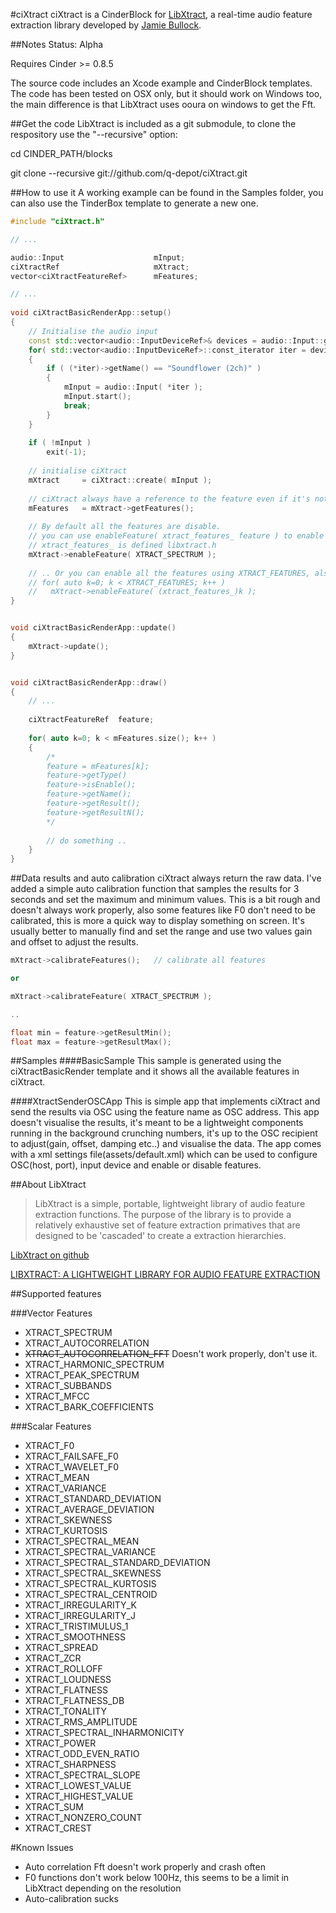 #ciXtract
ciXtract is a CinderBlock for [LibXtract](https://github.com/jamiebullock/LibXtract), a real-time audio feature extraction library developed by [Jamie Bullock](http://jamiebullock.com/).


##Notes
Status: Alpha

Requires Cinder >= 0.8.5

The source code includes an Xcode example and CinderBlock templates.
The code has been tested on OSX only, but it should work on Windows too, the main difference is that LibXtract uses ooura on windows to get the Fft.


##Get the code
LibXtract is included as a git submodule, to clone the respository use the "--recursive" option:

cd CINDER_PATH/blocks

git clone --recursive git://github.com/q-depot/ciXtract.git


##How to use it
A working example can be found in the Samples folder, you can also use the TinderBox template to generate a new one.

```c++
#include "ciXtract.h"

// ...

audio::Input                	mInput;
ciXtractRef                 	mXtract;
vector<ciXtractFeatureRef>  	mFeatures;

// ...
	
void ciXtractBasicRenderApp::setup()
{
	// Initialise the audio input
    const std::vector<audio::InputDeviceRef>& devices = audio::Input::getDevices();
	for( std::vector<audio::InputDeviceRef>::const_iterator iter = devices.begin(); iter != devices.end(); ++iter )
    {
        if ( (*iter)->getName() == "Soundflower (2ch)" )
        {
            mInput = audio::Input( *iter );
            mInput.start();
            break;
        }
	}
 
    if ( !mInput )
        exit(-1);
 
	// initialise ciXtract
    mXtract     = ciXtract::create( mInput );
	
	// ciXtract always have a reference to the feature even if it's not enable(the values are simply not updated)
    mFeatures   = mXtract->getFeatures();
    
	// By default all the features are disable.
	// you can use enableFeature( xtract_features_ feature ) to enable each feature and its own dependencies
	// xtract_features_ is defined libxtract.h
	mXtract->enableFeature( XTRACT_SPECTRUM );
	
	// .. Or you can enable all the features using XTRACT_FEATURES, also defined in libxtract.h
    // for( auto k=0; k < XTRACT_FEATURES; k++ )
    //   mXtract->enableFeature( (xtract_features_)k );
}


void ciXtractBasicRenderApp::update()
{
	mXtract->update();
}


void ciXtractBasicRenderApp::draw()
{
	// ...
	
    ciXtractFeatureRef  feature;
    
    for( auto k=0; k < mFeatures.size(); k++ )
    {
		/*
        feature = mFeatures[k];
		feature->getType()
		feature->isEnable();
		feature->getName();
		feature->getResult();
		feature->getResultN();
		*/
		
		// do something ..
    }
}
```

##Data results and auto calibration
ciXtract always return the raw data.
I've added a simple auto calibration function that samples the results for 3 seconds and set the maximum and minimum values. This is a bit rough and doesn't always work properly, also some features like F0 don't need to be calibrated, this is more a quick way to display something on screen. It's usually better to manually find and set the range and use two values gain and offset to adjust the results.

```c++
mXtract->calibrateFeatures();	// calibrate all features

or

mXtract->calibrateFeature( XTRACT_SPECTRUM );

..

float min = feature->getResultMin();
float max = feature->getResultMax();
```

##Samples
####BasicSample
This sample is generated using the ciXtractBasicRender template and it shows all the available features in ciXtract.

####XtractSenderOSCApp
This is simple app that implements ciXtract and send the results via OSC using the feature name as OSC address. This app doesn't visualise the results, it's meant to be a lightweight components running in the background crunching numbers, it's up to the OSC recipient to adjust(gain, offset, damping etc..) and visualise the data.
The app comes with a xml settings file(assets/default.xml) which can be used to configure OSC(host, port), input device and enable or disable features.


##About LibXtract
> LibXtract is a simple, portable, lightweight library of audio feature extraction functions. The purpose of the library is to provide a relatively exhaustive set of feature extraction primatives that are designed to be 'cascaded' to create a extraction hierarchies.

[LibXtract on github](https://github.com/jamiebullock/LibXtract)

[LIBXTRACT: A LIGHTWEIGHT LIBRARY FOR AUDIO FEATURE EXTRACTION](https://s3-eu-west-1.amazonaws.com/papers/LibXtract-_a_lightweight_feature_extraction_library.pdf)

##Supported features

###Vector Features
* XTRACT_SPECTRUM
* XTRACT_AUTOCORRELATION
* ~~XTRACT_AUTOCORRELATION_FFT~~ Doesn't work properly, don't use it.
* XTRACT_HARMONIC_SPECTRUM
* XTRACT_PEAK_SPECTRUM
* XTRACT_SUBBANDS
* XTRACT_MFCC
* XTRACT_BARK_COEFFICIENTS

###Scalar Features

* XTRACT_F0
* XTRACT_FAILSAFE_F0
* XTRACT_WAVELET_F0
* XTRACT_MEAN
* XTRACT_VARIANCE
* XTRACT_STANDARD_DEVIATION
* XTRACT_AVERAGE_DEVIATION
* XTRACT_SKEWNESS
* XTRACT_KURTOSIS
* XTRACT_SPECTRAL_MEAN
* XTRACT_SPECTRAL_VARIANCE
* XTRACT_SPECTRAL_STANDARD_DEVIATION
* XTRACT_SPECTRAL_SKEWNESS
* XTRACT_SPECTRAL_KURTOSIS
* XTRACT_SPECTRAL_CENTROID
* XTRACT_IRREGULARITY_K
* XTRACT_IRREGULARITY_J
* XTRACT_TRISTIMULUS_1
* XTRACT_SMOOTHNESS
* XTRACT_SPREAD
* XTRACT_ZCR
* XTRACT_ROLLOFF
* XTRACT_LOUDNESS
* XTRACT_FLATNESS
* XTRACT_FLATNESS_DB
* XTRACT_TONALITY
* XTRACT_RMS_AMPLITUDE
* XTRACT_SPECTRAL_INHARMONICITY
* XTRACT_POWER
* XTRACT_ODD_EVEN_RATIO
* XTRACT_SHARPNESS
* XTRACT_SPECTRAL_SLOPE
* XTRACT_LOWEST_VALUE
* XTRACT_HIGHEST_VALUE
* XTRACT_SUM
* XTRACT_NONZERO_COUNT
* XTRACT_CREST


#Known Issues

* Auto correlation Fft doesn't work properly and crash often
* F0 functions don't work below 100Hz, this seems to be a limit in LibXtract depending on the resolution
* Auto-calibration sucks